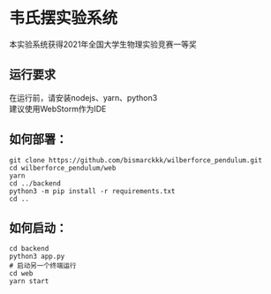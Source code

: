# 韦氏摆实验系统
本实验系统获得2021年全国大学生物理实验竞赛一等奖
## 运行要求
在运行前，请安装nodejs、yarn、python3  
建议使用WebStorm作为IDE  
## 如何部署：
```shell
git clone https://github.com/bismarckkk/wilberforce_pendulum.git
cd wilberforce_pendulum/web
yarn
cd ../backend
python3 -m pip install -r requirements.txt
cd ..
```
## 如何启动：
```shell
cd backend
python3 app.py
# 启动另一个终端运行
cd web
yarn start
```
